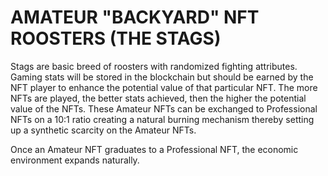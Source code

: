 # **AMATEUR "BACKYARD" NFT ROOSTERS (THE STAGS)**

Stags are basic breed of roosters with randomized fighting attributes. Gaming stats will be stored in the blockchain but should be earned by the NFT player to enhance the potential value of that particular NFT. The more NFTs are played, the better stats achieved, then the higher the potential value of the NFTs. These Amateur NFTs can be exchanged to Professional NFTs on a 10:1 ratio creating a natural burning mechanism thereby setting up a synthetic scarcity on the Amateur NFTs.

Once an Amateur NFT graduates to a Professional NFT, the economic environment expands naturally.
